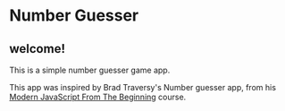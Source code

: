 # Number Guesser

## welcome!

This is a simple number guesser game app.

This app was inspired by Brad Traversy's Number guesser app, from his [Modern JavaScript From The Beginning](https://www.udemy.com/course/modern-javascript-from-the-beginning/) course.